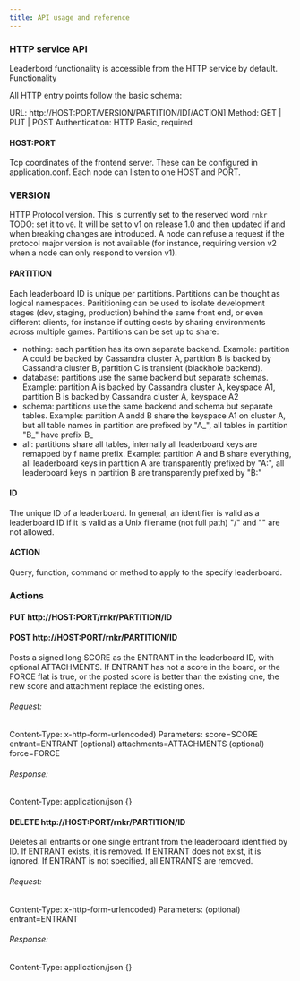 ```yaml
---
title: API usage and reference
---
```


### HTTP service API

Leaderbord functionality is accessible from the HTTP service by default. Functionality

All HTTP entry points follow the basic schema:

URL: http://HOST:PORT/VERSION/PARTITION/ID[/ACTION]
Method: GET | PUT | POST
Authentication: HTTP Basic, required

#### HOST:PORT

Tcp coordinates of the frontend server. These can be configured in application.conf. Each node can listen to one HOST and PORT.

### VERSION

HTTP Protocol version. This is currently set to the reserved word ```rnkr``` TODO: set it to ```v0```. It will be set to v1 on release 1.0 and then updated if and when breaking changes are introduced.
A node can refuse a request if the protocol major version is not available (for instance, requiring version v2 when a node can only respond to version v1).

#### PARTITION

Each leaderboard ID is unique per partitions. Partitions can be thought as logical namespaces.
Parititioning can be used to isolate development stages (dev, staging, production) behind the same front end, or even different clients, for instance if cutting costs by sharing environments across multiple games.
Partitions can be set up to share: 

- nothing: each partition has its own separate backend. 
Example: partition A could be backed by Cassandra cluster A, partition B is backed by Cassandra cluster B, 
partition C is transient (blackhole backend).
- database: partitions use the same backend but separate schemas.
Example: partition A is backed by Cassandra cluster A, keyspace A1, 
partition B is backed by Cassandra cluster A, keyspace A2
- schema: partitions use the same backend and schema but separate tables.
Example: partition A andd B share the keyspace A1 on cluster A,
but all table names in partition are prefixed by "A_", all tables in partition "B_" have prefix B_
- all: partitions share all tables, internally all leaderboard keys are remapped by f name prefix.
Example: partition A and B share everything, all leaderboard keys in partition 
A are transparently prefixed by "A:", all leaderboard keys in partition B are transparently prefixed by "B:"

#### ID

The unique ID of a leaderboard. In general, an identifier is valid as a leaderboard ID if it is valid as a Unix filename (not full path) "/" and "\" are not allowed.

#### ACTION

Query, function, command or method to apply to the specify leaderboard.

### Actions

#### PUT http://HOST:PORT/rnkr/PARTITION/ID
#### POST http://HOST:PORT/rnkr/PARTITION/ID

Posts a signed long SCORE as the ENTRANT in the leaderboard ID, with optional ATTACHMENTS. If ENTRANT has not a score in the board, or the FORCE flat is true, or the posted score is better than the existing one, the new score and attachment replace the existing ones.

###### Request:
Content-Type: x-http-form-urlencoded)
Parameters:
	score=SCORE
	entrant=ENTRANT
	(optional) attachments=ATTACHMENTS
	(optional) force=FORCE

###### Response:
Content-Type: application/json
	{}

#### DELETE http://HOST:PORT/rnkr/PARTITION/ID

Deletes all entrants or one single entrant from the leaderboard identified by ID. If ENTRANT exists, it is removed. If ENTRANT does not exist, it is ignored. If ENTRANT is not specified, all ENTRANTS are removed.

###### Request:
Content-Type: x-http-form-urlencoded)
Parameters:
	(optional) entrant=ENTRANT

###### Response:
Content-Type: application/json
	{}




